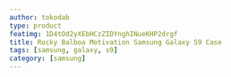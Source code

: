 ```yaml
---
author: tokodab
type: product
featimg: 1D4tOd2yXEbHCzZIDYnghINueKHP2drgf
title: Rocky Balboa Motivation Samsung Galaxy S9 Case
tags: [samsung, galaxy, s9]
category: [samsung]
---
```

